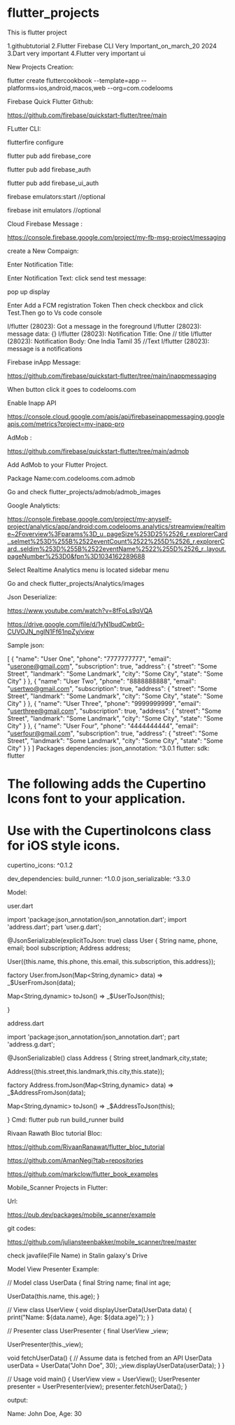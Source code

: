# flutter_projects
This is flutter project 

1.githubtutorial
2.Flutter Firebase CLI Very Important_on_march_20 2024
3.Dart very important
4.Flutter very important ui

New Projects Creation:

flutter create fluttercookbook --template=app --platforms=ios,android,macos,web --org=com.codelooms

Firebase Quick Flutter Github:

https://github.com/firebase/quickstart-flutter/tree/main

FLutter CLI:

flutterfire  configure

flutter pub add firebase_core

 flutter pub add firebase_auth

flutter pub add firebase_ui_auth

firebase emulators:start //optional

firebase init emulators //optional



Cloud Firebase Message :


https://console.firebase.google.com/project/my-fb-msg-project/messaging

create a New Compaign:

Enter Notification Title:

Enter Notification Text:
click send test message:

pop up display

Enter Add a FCM registration Token
Then check checkbox and click Test.Then go to Vs code console


I/flutter (28023): Got a message in the foreground
I/flutter (28023): message data: {}
I/flutter (28023): Notification Title: One  // title
I/flutter (28023): Notification Body: One India Tamil 35 //Text 
I/flutter (28023): message is a notifications

Firebase inApp Message:

https://github.com/firebase/quickstart-flutter/tree/main/inappmessaging

When button click it goes to codelooms.com

Enable Inapp API

https://console.cloud.google.com/apis/api/firebaseinappmessaging.googleapis.com/metrics?project=my-inapp-pro

AdMob :

https://github.com/firebase/quickstart-flutter/tree/main/admob

Add AdMob to your Flutter Project.

Package Name:com.codelooms.com.admob

Go and check
flutter_projects/admob/admob_images


Google Analyticts:

https://console.firebase.google.com/project/my-anyself-project/analytics/app/android:com.codelooms.analytics/streamview/realtime~2Foverview%3Fparams%3D_u..pageSize%253D25%2526_r.explorerCard..selmet%253D%255B%2522eventCount%2522%255D%2526_r.explorerCard..seldim%253D%255B%2522eventName%2522%255D%2526_r..layout.pageNumber%253D0&fpn%3D1034162289688

Select Realtime Analytics menu is located sidebar menu

Go and check
flutter_projects/Analytics/images



Json Deserialize:  

https://www.youtube.com/watch?v=8fFoLs9qVQA

https://drive.google.com/file/d/1yN1budCwbtG-CUVOJN_nglN1Ff61npZy/view

Sample json:

[
    {
        "name": "User One",
        "phone": "7777777777",
        "email": "userone@gmail.com",
        "subscription": true,
        "address": {
            "street": "Some Street",
            "landmark": "Some Landmark",
            "city": "Some City",
            "state": "Some City"
        }
    },
    {
        "name": "User Two",
        "phone": "8888888888",
        "email": "usertwo@gmail.com",
        "subscription": true,
        "address": {
            "street": "Some Street",
            "landmark": "Some Landmark",
            "city": "Some City",
            "state": "Some City"
        }
    },
    {
        "name": "User Three",
        "phone": "9999999999",
        "email": "userthree@gmail.com",
        "subscription": true,
        "address": {
            "street": "Some Street",
            "landmark": "Some Landmark",
            "city": "Some City",
            "state": "Some City"
        }
    },
    {
        "name": "User Four",
        "phone": "4444444444",
        "email": "userfour@gmail.com",
        "subscription": true,
        "address": {
            "street": "Some Street",
            "landmark": "Some Landmark",
            "city": "Some City",
            "state": "Some City"
        }
    }
]
Packages
dependencies:
  json_annotation: ^3.0.1
  flutter:
    sdk: flutter

  # The following adds the Cupertino Icons font to your application.
  # Use with the CupertinoIcons class for iOS style icons.
  cupertino_icons: ^0.1.2

dev_dependencies:
  build_runner: ^1.0.0
  json_serializable: ^3.3.0

Model:

user.dart

import 'package:json_annotation/json_annotation.dart';
import 'address.dart';
part 'user.g.dart';

@JsonSerializable(explicitToJson: true)
class User {
  String name, phone, email;
  bool subscription;
  Address address;

  User({this.name, this.phone, this.email, this.subscription, this.address});

  factory User.fromJson(Map<String,dynamic> data) => _$UserFromJson(data);

  Map<String,dynamic> toJson() => _$UserToJson(this);

}

address.dart

import 'package:json_annotation/json_annotation.dart';
part 'address.g.dart';

@JsonSerializable()
class Address {
  String street,landmark,city,state;

  Address({this.street,this.landmark,this.city,this.state});

  factory Address.fromJson(Map<String,dynamic> data) => _$AddressFromJson(data);

  Map<String,dynamic> toJson() => _$AddressToJson(this);

}
Cmd:
flutter pub run build_runner build


Rivaan Rawath Bloc tutorial Bloc:

https://github.com/RivaanRanawat/flutter_bloc_tutorial

https://github.com/AmanNegi?tab=repositories


https://github.com/markclow/flutter_book_examples


Mobile_Scanner Projects in Flutter:


Url:

https://pub.dev/packages/mobile_scanner/example

git codes:

https://github.com/juliansteenbakker/mobile_scanner/tree/master

check javafile(File Name) in Stalin galaxy's Drive


Model View Presenter Example:

// Model
class UserData {
  final String name;
  final int age;

  UserData(this.name, this.age);
}

// View
class UserView {
  void displayUserData(UserData data) {
    print("Name: ${data.name}, Age: ${data.age}");
  }
}

// Presenter
class UserPresenter {
  final UserView _view;

  UserPresenter(this._view);

  void fetchUserData() {
    // Assume data is fetched from an API
    UserData userData = UserData("John Doe", 30);
    _view.displayUserData(userData);
  }
}

// Usage
void main() {
  UserView view = UserView();
  UserPresenter presenter = UserPresenter(view);
  presenter.fetchUserData();
}


output:

Name: John Doe, Age: 30


